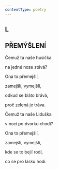 ```yaml
---
contentType: poetry
---
```


## L  

## PŘEMÝŠLENÍ

Čemuž ta naše husička  

na jedné noze stává?

Ona to přemejšlí,

zamejšlí, vymejšlí,

odkud se bláto brává,

proč zelená je tráva.

Čemuž ta naše Liduška

v noci po dvorku chodí?

Ona to přemejšlí,

zamejšlí, vymejšlí,

kde se to bejlí rodí,

co se pro lásku hodí.
